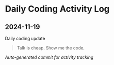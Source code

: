 # Daily Coding Activity Log

## 2024-11-19

Daily coding update

> Talk is cheap. Show me the code.

*Auto-generated commit for activity tracking*
